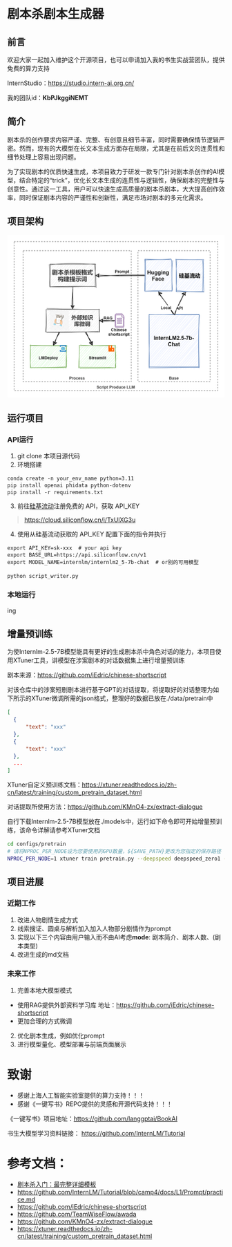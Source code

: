 # 剧本杀剧本生成器
## 前言
欢迎大家一起加入维护这个开源项目，也可以申请加入我的书生实战营团队，提供免费的算力支持

InternStudio：https://studio.intern-ai.org.cn/

我的团队id：**KbPJkggiNEMT**
## 简介
剧本杀的创作要求内容严谨、完整、有创意且细节丰富，同时需要确保情节逻辑严密。然而，现有的大模型在长文本生成方面存在局限，尤其是在前后文的连贯性和细节处理上容易出现问题。

为了实现剧本的优质快速生成，本项目致力于研发一款专门针对剧本杀创作的AI模型，结合特定的“trick”，优化长文本生成的连贯性与逻辑性，确保剧本的完整性与创意性。通过这一工具，用户可以快速生成高质量的剧本杀剧本，大大提高创作效率，同时保证剧本内容的严谨性和创新性，满足市场对剧本的多元化需求。

## 项目架构 
![项目框架](绘图文件/框架图.png)
## 运行项目
### API运行
1. git clone 本项目源代码
2. 环境搭建
```
conda create -n your_env_name python=3.11
pip install openai phidata python-dotenv
pip install -r requirements.txt
```
3. 前往[硅基流动](https://cloud.siliconflow.cn/i/TxUlXG3u)注册免费的 API，获取 API_KEY
> https://cloud.siliconflow.cn/i/TxUlXG3u

4. 使用从硅基流动获取的 API_KEY 配置下面的指令并执行
```
export API_KEY=sk-xxx  # your api key
export BASE_URL=https://api.siliconflow.cn/v1
export MODEL_NAME=internlm/internlm2_5-7b-chat  # or别的可用模型

python script_writer.py
```
### 本地运行
ing

## 增量预训练

为使Internlm-2.5-7B模型能具有更好的生成剧本杀中角色对话的能力，本项目使用XTuner工具，讲模型在涉案剧本的对话数据集上进行增量预训练

剧本来源：https://github.com/iEdric/chinese-shortscript

对该仓库中的涉案短剧剧本进行基于GPT的对话提取，将提取好的对话整理为如下所示的XTuner微调所需的json格式，整理好的数据已放在./data/pretrain中

```json
[
  {
      "text": "xxx"
  },
  {
      "text": "xxx"
  },
  ...
]
```

XTuner自定义预训练文档：https://xtuner.readthedocs.io/zh-cn/latest/training/custom_pretrain_dataset.html

对话提取所使用方法：https://github.com/KMnO4-zx/extract-dialogue

自行下载Internlm-2.5-7B模型放在./models中，运行如下命令即可开始增量预训练，该命令详解请参考XTuner文档

```bash
cd configs/pretrain
# 请将NPROC_PER_NODE设为您要使用的GPU数量，${SAVE_PATH}更改为您指定的保存路径
NPROC_PER_NODE=1 xtuner train pretrain.py --deepspeed deepspeed_zero1 --work-dir ${SAVE_PATH}
```

## 项目进展
### 近期工作
1. 改进人物剧情生成方式
2. 线索搜证、圆桌与解析加入加入人物部分剧情作为prompt
3. 实现以下三个内容由用户输入而不由AI考虑**mode**:
剧本简介、剧本人数、(剧本类型)
4. 改进生成的md文档
### 未来工作
1. 完善本地大模型模式
-  使用RAG提供外部资料学习库  地址：https://github.com/iEdric/chinese-shortscript
-  更加合理的方式微调
2. 优化剧本生成，例如优化prompt
3. 进行模型量化、模型部署与前端页面展示

# 致谢
- 感谢上海人工智能实验室提供的算力支持！！！
- 感谢《一键写书》REPO提供的灵感和开源代码支持！！！

《一键写书》项目地址：https://github.com/langgptai/BookAI

书生大模型学习资料链接：
https://github.com/InternLM/Tutorial

# 参考文档：
- [剧本杀入门：最完整详细模板](https://mp.weixin.qq.com/s/mLJ09J9pB2MwpyjQsEQDfQ)
- https://github.com/InternLM/Tutorial/blob/camp4/docs/L1/Prompt/practice.md
- https://github.com/iEdric/chinese-shortscript
- https://github.com/TeamWiseFlow/awada
- https://github.com/KMnO4-zx/extract-dialogue
- https://xtuner.readthedocs.io/zh-cn/latest/training/custom_pretrain_dataset.html
